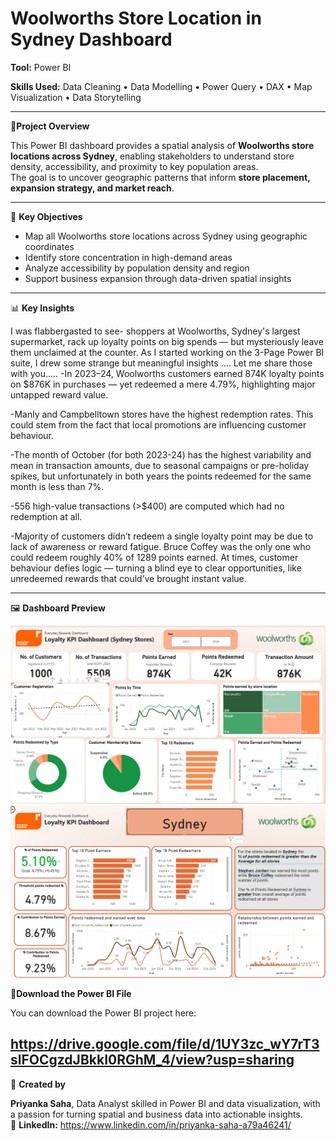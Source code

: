 # Woolworths Store Location in Sydney Dashboard

**Tool:** Power BI  

**Skills Used:** Data Cleaning • Data Modelling • Power Query • DAX • Map Visualization • Data Storytelling  

---

📖**Project Overview**

This Power BI dashboard provides a spatial analysis of **Woolworths store locations across Sydney**, enabling stakeholders to understand store density, accessibility, and proximity to key population areas.  
The goal is to uncover geographic patterns that inform **store placement, expansion strategy, and market reach**.

---

🎯 **Key Objectives**

- Map all Woolworths store locations across Sydney using geographic coordinates  
- Identify store concentration in high-demand areas  
- Analyze accessibility by population density and region  
- Support business expansion through data-driven spatial insights  

---

📊 **Key Insights**

I was flabbergasted to see- shoppers at Woolworths, Sydney's largest supermarket, rack up loyalty points on big spends — but mysteriously leave them unclaimed at the counter.
As I started working on the 3-Page Power BI suite, I drew some strange but meaningful insights …. Let me share those with you…..
 -In 2023–24, Woolworths customers earned 874K loyalty points on $876K in purchases — yet redeemed a mere 4.79%, highlighting major untapped reward value.

 -Manly and Campbelltown stores have the highest redemption rates. This could stem from the fact that local promotions are influencing customer behaviour.

 -The month of October (for both 2023-24) has the highest variability and mean in transaction amounts, due to seasonal campaigns or pre-holiday spikes, but unfortunately in both years the points redeemed for the same month is less than 7%.

 -556 high-value transactions (>$400) are computed which had no redemption at all.

 -Majority of customers didn’t redeem a single loyalty point may be due to lack of awareness or reward fatigue. Bruce Coffey was the only one who could redeem roughly 40% of 1289 points earned.
At times, customer behaviour defies logic — turning a blind eye to clear opportunities, like unredeemed rewards that could’ve brought instant value.

------

🖼️ **Dashboard Preview**

![woolies](https://github.com/priyankasaha-bit/Woolworths_Loyalty-points-Dashboard/blob/main/Woolworth%20screenshot_1.png?raw=true)
![woolies](https://github.com/priyankasaha-bit/Woolworths_Loyalty-points-Dashboard/blob/main/Woolworth_screenshot_2.png?raw=true)


📂**Download the Power BI File**

You can download the Power BI project here:  

https://drive.google.com/file/d/1UY3zc_wY7rT3slFOCgzdJBkkI0RGhM_4/view?usp=sharing
---

💬 **Created by**

**Priyanka Saha**, Data Analyst skilled in Power BI and data visualization, with a passion for turning spatial and business data into actionable insights.  
📧 **LinkedIn:** https://www.linkedin.com/in/priyanka-saha-a79a46241/

